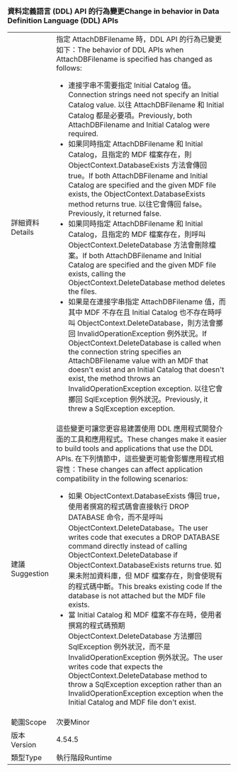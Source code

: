 ### <a name="change-in-behavior-in-data-definition-language-ddl-apis"></a><span data-ttu-id="1123d-101">資料定義語言 (DDL) API 的行為變更</span><span class="sxs-lookup"><span data-stu-id="1123d-101">Change in behavior in Data Definition Language (DDL) APIs</span></span>

|   |   |
|---|---|
|<span data-ttu-id="1123d-102">詳細資料</span><span class="sxs-lookup"><span data-stu-id="1123d-102">Details</span></span>|<span data-ttu-id="1123d-103">指定 AttachDBFilename 時，DDL API 的行為已變更如下：</span><span class="sxs-lookup"><span data-stu-id="1123d-103">The behavior of DDL APIs when AttachDBFilename is specified has changed as follows:</span></span><ul><li><span data-ttu-id="1123d-104">連接字串不需要指定 Initial Catalog 值。</span><span class="sxs-lookup"><span data-stu-id="1123d-104">Connection strings need not specify an Initial Catalog value.</span></span> <span data-ttu-id="1123d-105">以往 AttachDBFilename 和 Initial Catalog 都是必要項。</span><span class="sxs-lookup"><span data-stu-id="1123d-105">Previously, both AttachDBFilename and Initial Catalog were required.</span></span></li><li><span data-ttu-id="1123d-106">如果同時指定 AttachDBFilename 和 Initial Catalog，且指定的 MDF 檔案存在，則 ObjectContext.DatabaseExists 方法會傳回 true。</span><span class="sxs-lookup"><span data-stu-id="1123d-106">If both AttachDBFilename and Initial Catalog are specified and the given MDF file exists, the ObjectContext.DatabaseExists method returns true.</span></span> <span data-ttu-id="1123d-107">以往它會傳回 false。</span><span class="sxs-lookup"><span data-stu-id="1123d-107">Previously, it returned false.</span></span></li><li><span data-ttu-id="1123d-108">如果同時指定 AttachDBFilename 和 Initial Catalog，且指定的 MDF 檔案存在，則呼叫 ObjectContext.DeleteDatabase 方法會刪除檔案。</span><span class="sxs-lookup"><span data-stu-id="1123d-108">If both AttachDBFilename and Initial Catalog are specified and the given MDF file exists, calling the ObjectContext.DeleteDatabase method deletes the files.</span></span></li><li><span data-ttu-id="1123d-109">如果是在連接字串指定 AttachDBFilename 值，而其中 MDF 不存在且 Initial Catalog 也不存在時呼叫 ObjectContext.DeleteDatabase，則方法會擲回 InvalidOperationException 例外狀況。</span><span class="sxs-lookup"><span data-stu-id="1123d-109">If ObjectContext.DeleteDatabase is called when the connection string specifies an AttachDBFilename value with an MDF that doesn't exist and an Initial Catalog that doesn't exist, the method throws an InvalidOperationException exception.</span></span> <span data-ttu-id="1123d-110">以往它會擲回 SqlException 例外狀況。</span><span class="sxs-lookup"><span data-stu-id="1123d-110">Previously, it threw a SqlException exception.</span></span></li></ul>|
|<span data-ttu-id="1123d-111">建議</span><span class="sxs-lookup"><span data-stu-id="1123d-111">Suggestion</span></span>|<span data-ttu-id="1123d-112">這些變更可讓您更容易建置使用 DDL 應用程式開發介面的工具和應用程式。</span><span class="sxs-lookup"><span data-stu-id="1123d-112">These changes make it easier to build tools and applications that use the DDL APIs.</span></span> <span data-ttu-id="1123d-113">在下列情節中，這些變更可能會影響應用程式相容性：</span><span class="sxs-lookup"><span data-stu-id="1123d-113">These changes can affect application compatibility in the following scenarios:</span></span><ul><li><span data-ttu-id="1123d-114">如果 ObjectContext.DatabaseExists 傳回 true，使用者撰寫的程式碼會直接執行 DROP DATABASE 命令，而不是呼叫 ObjectContext.DeleteDatabase。</span><span class="sxs-lookup"><span data-stu-id="1123d-114">The user writes code that executes a DROP DATABASE command directly instead of calling ObjectContext.DeleteDatabase if ObjectContext.DatabaseExists returns true.</span></span> <span data-ttu-id="1123d-115">如果未附加資料庫，但 MDF 檔案存在，則會使現有的程式碼中斷。</span><span class="sxs-lookup"><span data-stu-id="1123d-115">This breaks existing code If the database is not attached but the MDF file exists.</span></span></li><li><span data-ttu-id="1123d-116">當 Initial Catalog 和 MDF 檔案不存在時，使用者撰寫的程式碼預期 ObjectContext.DeleteDatabase 方法擲回 SqlException 例外狀況，而不是 InvalidOperationException 例外狀況。</span><span class="sxs-lookup"><span data-stu-id="1123d-116">The user writes code that expects the ObjectContext.DeleteDatabase method to throw a SqlException exception rather than an InvalidOperationException exception when the Initial Catalog and MDF file don't exist.</span></span></li></ul>|
|<span data-ttu-id="1123d-117">範圍</span><span class="sxs-lookup"><span data-stu-id="1123d-117">Scope</span></span>|<span data-ttu-id="1123d-118">次要</span><span class="sxs-lookup"><span data-stu-id="1123d-118">Minor</span></span>|
|<span data-ttu-id="1123d-119">版本</span><span class="sxs-lookup"><span data-stu-id="1123d-119">Version</span></span>|<span data-ttu-id="1123d-120">4.5</span><span class="sxs-lookup"><span data-stu-id="1123d-120">4.5</span></span>|
|<span data-ttu-id="1123d-121">類型</span><span class="sxs-lookup"><span data-stu-id="1123d-121">Type</span></span>|<span data-ttu-id="1123d-122">執行階段</span><span class="sxs-lookup"><span data-stu-id="1123d-122">Runtime</span></span>|

